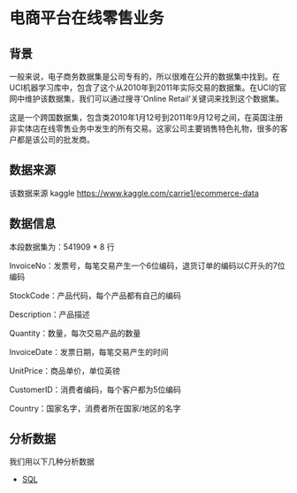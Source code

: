 ﻿# 电商平台在线零售业务
## 背景
一般来说，电子商务数据集是公司专有的，所以很难在公开的数据集中找到。在UCI机器学习库中，包含了这个从2010年到2011年实际交易的数据集。在UCI的官网中维护该数据集，我们可以通过搜寻'Online Retail'关键词来找到这个数据集。

这是一个跨国数据集，包含类2010年1月12号到2011年9月12号之间，在英国注册非实体店在线零售业务中发生的所有交易。这家公司主要销售特色礼物，很多的客户都是该公司的批发商。
## 数据来源
该数据来源 kaggle
https://www.kaggle.com/carrie1/ecommerce-data
## 数据信息

本段数据集为：541909 * 8 行

InvoiceNo：发票号，每笔交易产生一个6位编码，退货订单的编码以C开头的7位编码

StockCode：产品代码，每个产品都有自己的编码

Description：产品描述

Quantity：数量，每次交易产品的数量

InvoiceDate：发票日期，每笔交易产生的时间

UnitPrice：商品单价，单位英镑

CustomerID：消费者编码，每个客户都为5位编码

Country：国家名字，消费者所在国家/地区的名字

## 分析数据
我们用以下几种分析数据
- [SQL](https://github.com/mayu1031/CS_Notes/blob/master/doc/%E6%9C%BA%E5%99%A8%E5%AD%A6%E4%B9%A0/%E6%A1%88%E4%BE%8B%E5%88%86%E6%9E%90/%E9%9B%B6%E5%94%AE/SQL/%E7%94%A8SQL%E5%88%86%E6%9E%90%E7%94%B5%E5%95%86%E5%B9%B3%E5%8F%B0%E5%9C%A8%E7%BA%BF%E9%9B%B6%E5%94%AE%E4%B8%9A%E5%8A%A1.md)

